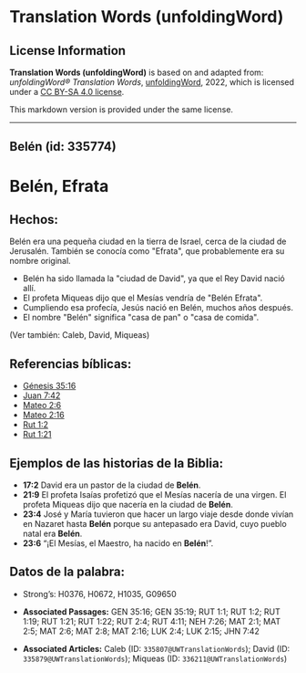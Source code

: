 # Translation Words (unfoldingWord)

## License Information

**Translation Words (unfoldingWord)** is based on and adapted from: _unfoldingWord® Translation Words_, [unfoldingWord](https://unfoldingword.org/utw), 2022, which is licensed under a [CC BY-SA 4.0 license](https://creativecommons.org/licenses/by-sa/4.0/legalcode.en).

This markdown version is provided under the same license.



--------------------------------

## Belén (id: 335774)

Belén, Efrata
=============

Hechos:
-------

Belén era una pequeña ciudad en la tierra de Israel, cerca de la ciudad de Jerusalén. También se conocía como "Efrata", que probablemente era su nombre original.

* Belén ha sido llamada la "ciudad de David", ya que el Rey David nació allí.
* El profeta Miqueas dijo que el Mesías vendría de "Belén Efrata".
* Cumpliendo esa profecía, Jesús nació en Belén, muchos años después.
* El nombre "Belén" significa "casa de pan" o "casa de comida".

(Ver también: Caleb, David, Miqueas)

Referencias bíblicas:
---------------------

* [Génesis 35:16](https://ref.ly/Gen35:16)
* [Juan 7:42](https://ref.ly/John7:42)
* [Mateo 2:6](https://ref.ly/Matt2:6)
* [Mateo 2:16](https://ref.ly/Matt2:16)
* [Rut 1:2](https://ref.ly/Ruth1:2)
* [Rut 1:21](https://ref.ly/Ruth1:21)

Ejemplos de las historias de la Biblia:
---------------------------------------

* **17:2** David era un pastor de la ciudad de **Belén**.
* **21:9** El profeta Isaías profetizó que el Mesías nacería de una virgen. El profeta Miqueas dijo que nacería en la ciudad de **Belén**.
* **23:4** José y María tuvieron que hacer un largo viaje desde donde vivían en Nazaret hasta **Belén** porque su antepasado era David, cuyo pueblo natal era **Belén**.
* **23:6** “¡El Mesías, el Maestro, ha nacido en **Belén**!”.

Datos de la palabra:
--------------------

* Strong’s: H0376, H0672, H1035, G09650

* **Associated Passages:** GEN 35:16; GEN 35:19; RUT 1:1; RUT 1:2; RUT 1:19; RUT 1:21; RUT 1:22; RUT 2:4; RUT 4:11; NEH 7:26; MAT 2:1; MAT 2:5; MAT 2:6; MAT 2:8; MAT 2:16; LUK 2:4; LUK 2:15; JHN 7:42
* **Associated Articles:** Caleb (ID: `335807@UWTranslationWords`); David (ID: `335879@UWTranslationWords`); Miqueas (ID: `336211@UWTranslationWords`)

